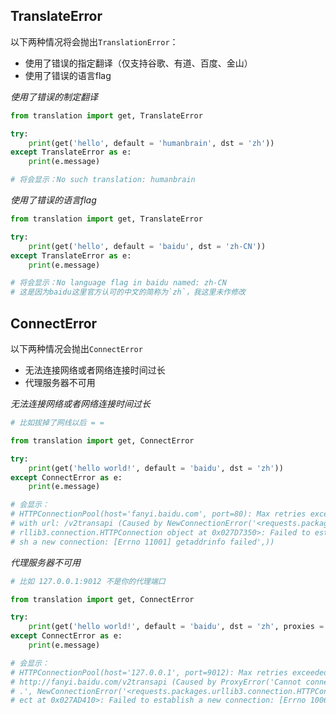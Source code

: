 ## TranslateError

以下两种情况将会抛出`TranslationError`：
* 使用了错误的指定翻译（仅支持谷歌、有道、百度、金山）
* 使用了错误的语言flag

*使用了错误的制定翻译*

```python
from translation import get, TranslateError

try:
    print(get('hello', default = 'humanbrain', dst = 'zh'))
except TranslateError as e:
    print(e.message)

# 将会显示：No such translation: humanbrain
```

*使用了错误的语言flag*

```python
from translation import get, TranslateError

try:
    print(get('hello', default = 'baidu', dst = 'zh-CN'))
except TranslateError as e:
    print(e.message)

# 将会显示：No language flag in baidu named: zh-CN
# 这是因为baidu这里官方认可的中文的简称为`zh`，我这里未作修改
```

## ConnectError

以下两种情况会抛出`ConnectError`
* 无法连接网络或者网络连接时间过长
* 代理服务器不可用

*无法连接网络或者网络连接时间过长*

```python
# 比如拔掉了网线以后 = =

from translation import get, ConnectError

try:
    print(get('hello world!', default = 'baidu', dst = 'zh'))
except ConnectError as e:
    print(e.message)

# 会显示：
# HTTPConnectionPool(host='fanyi.baidu.com', port=80): Max retries exceeded
# with url: /v2transapi (Caused by NewConnectionError('<requests.packages.u
# rllib3.connection.HTTPConnection object at 0x027D7350>: Failed to establi
# sh a new connection: [Errno 11001] getaddrinfo failed',))
```

*代理服务器不可用*

```python
# 比如 127.0.0.1:9012 不是你的代理端口

from translation import get, ConnectError

try:
    print(get('hello world!', default = 'baidu', dst = 'zh', proxies = {'http': '127.0.0.1:9012'}))
except ConnectError as e:
    print(e.message)

# 会显示：
# HTTPConnectionPool(host='127.0.0.1', port=9012): Max retries exceeded with url:
# http://fanyi.baidu.com/v2transapi (Caused by ProxyError('Cannot connect to proxy
# .', NewConnectionError('<requests.packages.urllib3.connection.HTTPConnection obj
# ect at 0x027AD410>: Failed to establish a new connection: [Errno 10061] ',)))
